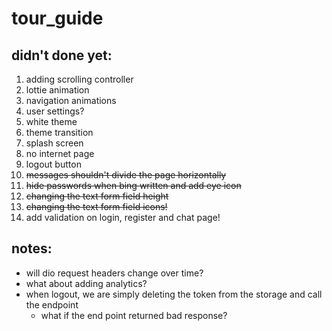 # tour_guide

## didn't done yet:
1. adding scrolling controller
2. lottie animation
3. navigation animations
4. user settings?
5. white theme
6. theme transition
7. splash screen
8. no internet page
9. logout button
10. ~~messages shouldn't divide the page horizontally~~
11. ~~hide passwords when bing written and add eye icon~~
12. ~~changing the text form field height~~
13. ~~changing the text form field icons!~~
14. add validation on login, register and chat page!


## notes:
- will dio request headers change over time?
- what about adding analytics?
- when logout, we are simply deleting the token from the storage and call the endpoint
    - what if the end point returned bad response?